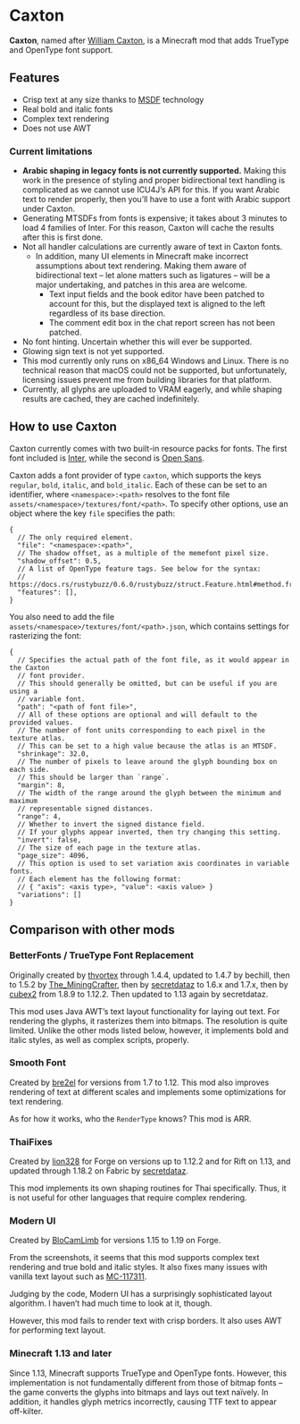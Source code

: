 # Caxton

**Caxton**, named after [William Caxton], is a Minecraft mod that adds TrueType and OpenType font support.

## Features

* Crisp text at any size thanks to [MSDF] technology
* Real bold and italic fonts
* Complex text rendering
* Does not use AWT

### Current limitations

* **Arabic shaping in legacy fonts is not currently supported.** Making this work in the presence of styling and proper
  bidirectional text handling is complicated as we cannot use ICU4J’s API for this. If you want Arabic text to render
  properly, then you’ll have to use a font with Arabic support under Caxton.
* Generating MTSDFs from fonts is expensive; it takes about 3 minutes to load 4 families of Inter. For this reason,
  Caxton will cache the results after this is first done.
* Not all handler calculations are currently aware of text in Caxton fonts.
    * In addition, many UI elements in Minecraft make incorrect assumptions about text rendering. Making them aware of
      bidirectional text – let alone matters such as ligatures – will be a major undertaking, and patches in this area
      are welcome.
        * Text input fields and the book editor have been patched to account for this, but the displayed text is aligned
          to the left regardless of its base direction.
        * The comment edit box in the chat report screen has not been patched.
* No font hinting. Uncertain whether this will ever be supported.
* Glowing sign text is not yet supported.
* This mod currently only runs on x86_64 Windows and Linux. There is no technical reason that macOS could not be supported,
  but unfortunately, licensing issues prevent me from building libraries for that platform.
* Currently, all glyphs are uploaded to VRAM eagerly, and while shaping results are cached, they are cached
  indefinitely.

## How to use Caxton

Caxton currently comes with two built-in resource packs for fonts. The first font included is [Inter], while the second
is [Open Sans].

Caxton adds a font provider of type `caxton`, which supports the keys `regular`, `bold`, `italic`, and `bold_italic`.
Each of these can be set to an identifier, where `<namespace>:<path>` resolves
to the font file `assets/<namespace>/textures/font/<path>`. To specify other options, use an object where the
key `file` specifies the path:

```json5
{
  // The only required element.
  "file": "<namespace>:<path>",
  // The shadow offset, as a multiple of the memefont pixel size.
  "shadow_offset": 0.5,
  // A list of OpenType feature tags. See below for the syntax:
  // https://docs.rs/rustybuzz/0.6.0/rustybuzz/struct.Feature.html#method.from_str
  "features": [],
}
```

You also need to add the file `assets/<namespace>/textures/font/<path>.json`, which contains settings for
rasterizing the font:

```json5
{
  // Specifies the actual path of the font file, as it would appear in the Caxton
  // font provider.
  // This should generally be omitted, but can be useful if you are using a
  // variable font.
  "path": "<path of font file>",
  // All of these options are optional and will default to the provided values.
  // The number of font units corresponding to each pixel in the texture atlas.
  // This can be set to a high value because the atlas is an MTSDF.
  "shrinkage": 32.0,
  // The number of pixels to leave around the glyph bounding box on each side.
  // This should be larger than `range`.
  "margin": 8,
  // The width of the range around the glyph between the minimum and maximum
  // representable signed distances.
  "range": 4,
  // Whether to invert the signed distance field.
  // If your glyphs appear inverted, then try changing this setting.
  "invert": false,
  // The size of each page in the texture atlas.
  "page_size": 4096,
  // This option is used to set variation axis coordinates in variable fonts.
  // Each element has the following format:
  // { "axis": <axis type>, "value": <axis value> }
  "variations": []
}
```

[William Caxton]: https://en.wikipedia.org/wiki/William_Caxton

[MSDF]: https://github.com/Chlumsky/msdfgen

[Inter]: https://github.com/rsms/inter

[Open Sans]: https://github.com/googlefonts/opensans

## Comparison with other mods

### BetterFonts / TrueType Font Replacement

Originally created by [thvortex] through 1.4.4, updated to 1.4.7 by bechill, then to 1.5.2 by [The_MiningCrafter], then
by [secretdataz] to 1.6.x and 1.7.x, then by [cubex2] from 1.8.9 to 1.12.2. Then updated to 1.13 again by secretdataz.

This mod uses Java AWT’s text layout functionality for laying out text. For rendering the glyphs, it rasterizes them
into bitmaps. The resolution is quite limited. Unlike the other mods listed below, however, it implements bold and
italic styles, as well as complex scripts, properly.

[thvortex]: https://github.com/thvortex/BetterFonts

[The_MiningCrafter]: https://www.minecraftforum.net/forums/mapping-and-modding-java-edition/minecraft-mods/1287298-1-5-1-betterfonts-make-your-minecraft-chat-text

[secretdataz]: https://github.com/secretdataz/BetterFonts

[cubex2]: https://github.com/cubex2/BetterFonts

### Smooth Font

Created by [bre2el] for versions from 1.7 to 1.12. This mod also improves rendering of text at different scales and
implements some optimizations for text rendering.

As for how it works, who the `RenderType` knows? This mod is ARR.

[bre2el]: https://www.curseforge.com/minecraft/mc-mods/smooth-font

### ThaiFixes

Created by [lion328] for Forge on versions up to 1.12.2 and for Rift on 1.13, and updated through 1.18.2 on Fabric
by [secretdataz][secretdataz2].

This mod implements its own shaping routines for Thai specifically. Thus, it is not useful for other languages that
require complex rendering.

[lion328]: https://github.com/lion328/thaifixes

[secretdataz2]: https://github.com/secretdataz/ThaiFixes-Fabric

### Modern UI

Created by [BloCamLimb] for versions 1.15 to 1.19 on Forge.

From the screenshots, it seems that this mod supports complex text rendering and true bold and italic styles. It also
fixes many issues with vanilla text layout such as [MC-117311].

Judging by the code, Modern UI has a surprisingly sophisticated layout algorithm. I haven’t had much time to look at it,
though.

However, this mod fails to render text with crisp borders. It also uses AWT for performing text layout.

[BloCamLimb]: https://github.com/BloCamLimb/ModernUI

[MC-117311]: https://bugs.mojang.com/browse/MC-117311

### Minecraft 1.13 and later

Since 1.13, Minecraft supports TrueType and OpenType fonts. However, this implementation is not fundamentally different
from those of bitmap fonts – the game converts the glyphs into bitmaps and lays out text naïvely. In addition, it
handles glyph metrics incorrectly, causing TTF text to appear off-kilter.
